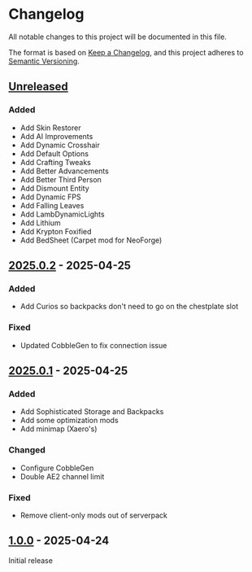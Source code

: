 # Changelog

All notable changes to this project will be documented in this file.

The format is based on [Keep a Changelog](https://keepachangelog.com/en/1.1.0/),
and this project adheres to [Semantic Versioning](https://semver.org/spec/v2.0.0.html).

## [Unreleased]

### Added

- Add Skin Restorer
- Add AI Improvements
- Add Dynamic Crosshair
- Add Default Options
- Add Crafting Tweaks
- Add Better Advancements
- Add Better Third Person
- Add Dismount Entity
- Add Dynamic FPS
- Add Falling Leaves
- Add LambDynamicLights
- Add Lithium
- Add Krypton Foxified
- Add BedSheet (Carpet mod for NeoForge)

## [2025.0.2] - 2025-04-25

### Added
- Add Curios so backpacks don't need to go on the chestplate slot

### Fixed
- Updated CobbleGen to fix connection issue

## [2025.0.1] - 2025-04-25

### Added
- Add Sophisticated Storage and Backpacks
- Add some optimization mods
- Add minimap (Xaero's)

### Changed
- Configure CobbleGen
- Double AE2 channel limit

### Fixed
- Remove client-only mods out of serverpack

## [1.0.0] - 2025-04-24

Initial release

[unreleased]: https://github.com/null2264/TheVoid/compare/2025.0.2...HEAD
[2025.0.2]: https://github.com/null2264/TheVoid/compare/2025.0.1...2025.0.2
[2025.0.1]: https://github.com/null2264/TheVoid/compare/1.0.0...2025.0.1
[1.0.0]: https://github.com/null2264/TheVoid/releases/tag/1.0.0

